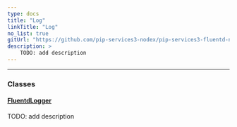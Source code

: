 ```yaml
---
type: docs
title: "Log"
linkTitle: "Log"
no_list: true
gitUrl: "https://github.com/pip-services3-nodex/pip-services3-fluentd-nodex"
description: >
    TODO: add description
---
```

---
<div class="module-body"> 

### Classes

#### [FluentdLogger](fluentd_logger)
TODO: add description


</div>

